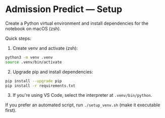 # Admission Predict — Setup

Create a Python virtual environment and install dependencies for the notebook on macOS (zsh).

Quick steps:

1. Create venv and activate (zsh):

```bash
python3 -m venv .venv
source .venv/bin/activate
```

2. Upgrade pip and install dependencies:

```bash
pip install --upgrade pip
pip install -r requirements.txt
```

3. If you're using VS Code, select the interpreter at `.venv/bin/python`.

If you prefer an automated script, run `./setup_venv.sh` (make it executable first).
